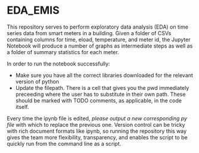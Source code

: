 # EDA_EMIS

This repository serves to perform exploratory data analysis (EDA) on time series data from smart meters in a building. Given a folder of CSVs containing columns for time, eload, temperature, and meter id, the Jupyter Notebook will produce a number of graphs as intermediate steps as well as a folder of summary statistics for each meter.

In order to run the notebook successfully:
+ Make sure you have all the correct libraries downloaded for the relevant version of python
+ Update the filepath. There is a cell that gives you the pwd immediately preceeding where the user has to substitute in their own path.
These should be marked with TODO comments, as applicable, in the code itself.

Every time the ipynb file is edited, *please output a new corresponding py file* with which to replace the previous one. Version control can be tricky with rich document formats like ipynb, so running the repository this way gives the team more flexibility, transparency, and enables the script to be quickly run from the command line as a script. 



